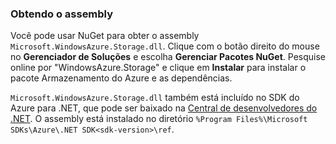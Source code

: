 ### Obtendo o assembly

Você pode usar NuGet para obter o assembly `Microsoft.WindowsAzure.Storage.dll`. Clique com o botão direito do mouse no **Gerenciador de Soluções** e escolha **Gerenciar Pacotes NuGet**. Pesquise online por "WindowsAzure.Storage" e clique em **Instalar** para instalar o pacote Armazenamento do Azure e as dependências.

`Microsoft.WindowsAzure.Storage.dll` também está incluído no SDK do Azure para .NET, que pode ser baixado na <a href="http://azure.microsoft.com/develop/net/#">Central de desenvolvedores do .NET</a>. O assembly está instalado no diretório `%Program Files%\Microsoft SDKs\Azure\.NET SDK<sdk-version>\ref`.

<!---HONumber=August15_HO6-->